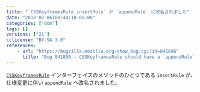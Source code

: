 ```yaml
---
title: "`CSSKeyframesRule.insertRule` が `appendRule` に改名されました"
date: "2013-02-06T08:44:10-05:00"
categories: ["dom"]
tags: []
versions: ["21"]
cclicense: "BY-SA 3.0"
references:
    - url: "https://bugzilla.mozilla.org/show_bug.cgi?id=841896"
      title: "Bug 841896 – CSSKeyframesRule should have a `appendRule` method, not `insertRule`"
---
```

[`CSSKeyframesRule`](https://developer.mozilla.org/ja/docs/Web/API/CSSKeyframesRule) インターフェイスのメソッドのひとつである `insertRule` が、仕様変更に伴い `appendRule` へ改名されました。
